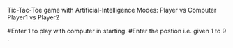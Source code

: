 Tic-Tac-Toe game with Artificial-Intelligence 
Modes:
Player vs Computer
Player1 vs Player2

#Enter 1 to play with computer in starting.
#Enter the postion i.e. given 1 to 9 .
